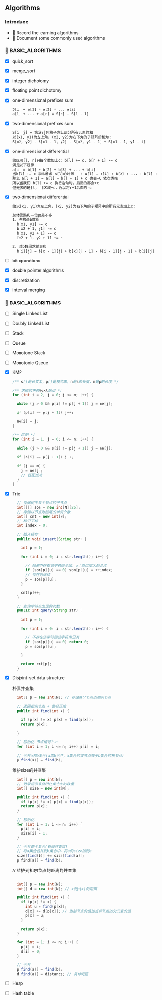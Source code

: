 ## Algorithms

### Introduce

- 🧮 Record the learning algorithms
- 📮 Document some commonly used algorithms

### 🦄 BASIC_ALGORITHMS

- [x] quick_sort
- [x] merge_sort
- [x] integer dichotomy
- [x] floating point dichotomy
- [x] one-dimensional prefixes sum

  ```tex
  S[i] = a[1] + a[2] + ... a[i]
  a[l] + ... + a[r] = S[r] - S[l - 1]
  ```
  
- [x] two-dimensional prefixes sum
  
  ```tex
  S[i, j] = 第i行j列格子左上部分所有元素的和
  以(x1, y1)为左上角，(x2, y2)为右下角的子矩阵的和为：
  S[x2, y2] - S[x1 - 1, y2] - S[x2, y1 - 1] + S[x1 - 1, y1 - 1]
  ```

- [x] one-dimensional differential

    ```tex
    给区间[l, r]只每个数加上c: b[l] += c, b[r + 1] -= c
    满足以下规律
    a[i] = b[1] + b[2] + b[3] + ... + b[i]
    当b[l] += c 意味着求 a[l]的时候 --> a[l] = b[1] + b[2] + ... + b[l] + c
    那么 a[l + 1] = a[l] + b[l + 1] + c 也会+C 依次类推
    所以当我们 b[l] += c 执行这句时，后面的都会+c
    但是求的是[l, r]区域+c，所以将r+1后面的-c
    ```
- [x] two-dimensional differential

    ```tex
    给以(x1, y1)为左上角，(x2, y2)为右下角的子矩阵中的所有元素加上c：

    总体思路和一位的差不多
    1. 先构造b数组
      b[x1, y1] += c
      b[x2 + 1, y1] -= c
      b[x1, y2 + 1] -= c
      [x2 + 1, y2 + 1] += c
    
    2. 对b数组求前缀和
      b[i][j] = b[x - 1][j] + b[x][j - 1] - b[i - 1][j - 1] + b[i][j]
    ```
- [ ] bit operations
- [x] double pointer algorithms
- [x] discretization
- [x] interval merging

### 🦄 BASIC_ALGORITHMS 

- [ ] Single Linked List
- [ ] Doubly Linked List 
- [ ] Stack
- [ ] Queue
- [ ] Monotone Stack
- [ ] Monotonic Queue
- [x] KMP

  ```java
  /** s[]是长文本，p[]是模式串，n是s的长度，m是p的长度 */

  /** 求模式串的Next数组 */
  for (int i = 2, j = 0; j <= m; i++) {

    while (j > 0 && p[i] != p[j + 1]) j = ne[j];

    if (p[i] == p[j + 1]) j++;

    ne[i] = j;
  }

  /** 匹配 */
  for (int i = 1, j = 0; i <= n; i++) {

    while (j > 0 && s[i] != p[j + 1]) j = ne[j];

    if (s[i] == p[j + 1]) j++;
    
    if (j == m) {
      j = ne[j];
      // 匹配成功
    }
  }
  ```

- [x] Trie

  ```java
    // 存储树中每个节点的子节点
    int[][] son = new int[N][26];
    // 存储以节点为结尾的单词个数
    int[] cnt = new int[N];
    // 标记下标
    int index = 0;

    // 插入操作
    public void insert(String str) {

      int p = 0;

      for (int i = 0; i < str.length(); i++) {
        
        // 如果不存在该字符则添加，u：自己定义的含义
        if (son[p][u] == 0) son[p][u] = ++index;
        // 存在则继续
        p = son[p][u];
      }

      cnt[p]++;
    }

    // 查询字符串出现的次数
    public int query(String str) {
      
      int p = 0;

      for (int i = 0; i < str.length(); i++) {

        // 不存在该字符则该字符串没有
        if (son[p][u] == 0) return 0;
        p = son[p][u];

      }

      return cnt[p];
    }
  ```
- [x] Disjoint-set data structure

  朴素并查集
  ```java
    int[] p = new int[N]; // 存储每个节点的祖宗节点

    // 返回祖宗节点 + 路径压缩
    public int find(int x) {

      if (p[x] != x) p[x] = find(p[x]);
      return p[x];
      
    }

    // 初始化 节点编号1~n
    for (int i = 1; i <= n; i++) p[i] = i;

    // 合并a和b集合(a向b合并，a集合的根节点等于b集合的根节点)
    p[find(a)] = find(b);
  ```

  维护size的并查集
  ```java
    int[] p = new int[N];
    // 记录祖宗节点所在集合中的数量
    int[] size = new int[N];

    public int find(int x) {
      if (p[x] != x) p[x] = find(p[x]);
      return p[x];
    }

    // 初始化
    for (int i = 1; i <= n; i++) {
      p[i] = i;
      size[i] = 1;
    }

    // 合并两个集合(有顺序要求)
    // 将a集合合并到b集合中，将a的size加到a
    size[find(b)] += size[find(a)];
    p[find[a]] = find(b); 
  ```

  // 维护到祖宗节点的距离的并查集
  ```java
 
    int[] p = new int[N];
    int[] d = new int[N]; // x到p[x]的距离

    public int find(int x) {
      if (p[x] != x) {
        int u = find(p[x]);
        d[x] += d[p[x]]; // 当前节点的值加当前节点的父元素的值
        p[x] = u;
      }

      return p[x];
    }

    for (int = 1; i <= n; i++) {
      p[i] = i;
      d[i] = 0;
    }

    // 合并
    p[find(a)] = find(b);
    d[find(a)] = distance; // 具体问题
  ```
- [ ] Heap
- [ ] Hash table

